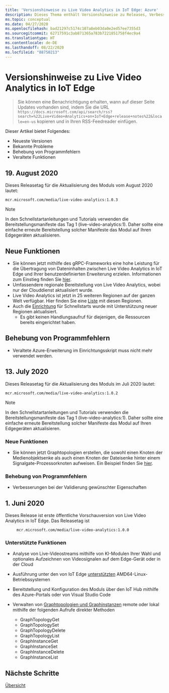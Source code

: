 ```yaml
---
title: 'Versionshinweise zu Live Video Analytics in IoT Edge: Azure'
description: Dieses Thema enthält Versionshinweise zu Releases, Verbesserungen, Fehlerbehebungen und bekannten Problemen von Video Analytics in IoT Edge.
ms.topic: conceptual
ms.date: 04/27/2020
ms.openlocfilehash: bad21297c5174c107a8eb03da0e2ed57ee7355d3
ms.sourcegitcommit: 62717591c3ab871365a783b7221851758f4ec9a4
ms.translationtype: HT
ms.contentlocale: de-DE
ms.lasthandoff: 08/22/2020
ms.locfileid: "88750213"
---
```

# <a name="live-video-analytics-on-iot-edge-release-notes"></a>Versionshinweise zu Live Video Analytics in IoT Edge

>Sie können eine Benachrichtigung erhalten, wann auf dieser Seite Updates vorhanden sind, indem Sie die URL `https://docs.microsoft.com/api/search/rss?search=%22Live+Video+Analytics+on+IoT+Edge+release+notes%22&locale=en-us` kopieren und in Ihren RSS-Feedreader einfügen.

Dieser Artikel bietet Folgendes:

* Neueste Versionen
* Bekannte Probleme
* Behebung von Programmfehlern
* Veraltete Funktionen

## <a name="august-19-2020"></a>19. August 2020

Dieses Releasetag für die Aktualisierung des Moduls vom August 2020 lautet:

```
mcr.microsoft.com/media/live-video-analytics:1.0.3
```

> [!NOTE]
> In den Schnellstartanleitungen und Tutorials verwenden die Bereitstellungsmanifeste das Tag 1 (live-video-analytics:1). Daher sollte eine einfache erneute Bereitstellung solcher Manifeste das Modul auf Ihren Edgegeräten aktualisieren.

## <a name="new-features"></a>Neue Funktionen 

* Sie können jetzt mithilfe des gRPC-Frameworks eine hohe Leistung für die Übertragung von Dateninhalten zwischen Live Video Analytics in IoT Edge und Ihrer benutzerdefinierten Erweiterung erzielen. Informationen zum Einstieg finden Sie [hier](analyze-live-video-use-your-grpc-model-quickstart.md).
* Umfassendere regionale Bereitstellung von Live Video Analytics, wobei nur der Clouddienst aktualisiert wurde.  
* Live Video Analytics ist jetzt in 25 weiteren Regionen auf der ganzen Welt verfügbar. Hier finden Sie eine [Liste](https://azure.microsoft.com/global-infrastructure/services/?products=media-services) mit diesen Regionen.  
* Auch die [Einrichtung](https://aka.ms/lva-edge/setup-resources-for-samples) für Schnellstarts wurde mit Unterstützung neuer Regionen aktualisiert.
    * Es gibt keinen Handlungsaufruf für diejenigen, die Ressourcen bereits eingerichtet haben.

## <a name="bug-fixes"></a>Behebung von Programmfehlern 

* Veraltete Azure-Erweiterung im Einrichtungsskript muss nicht mehr verwendet werden.

## <a name="july-13-2020"></a>13. July 2020

Dieses Releasetag für die Aktualisierung des Moduls im Juli 2020 lautet:

```
mcr.microsoft.com/media/live-video-analytics:1.0.2
```

> [!NOTE]
> In den Schnellstartanleitungen und Tutorials verwenden die Bereitstellungsmanifeste das Tag 1 (live-video-analytics:1). Daher sollte eine einfache erneute Bereitstellung solcher Manifeste das Modul auf Ihren Edgegeräten aktualisieren.

### <a name="new-features"></a>Neue Funktionen
* Sie können jetzt Graphtopologien erstellen, die sowohl einen Knoten der Medienobjektsenke als auch einen Knoten der Dateisenke hinter einem Signalgate-Prozessorknoten aufweisen. Ein Beispiel finden Sie [hier](https://github.com/Azure/live-video-analytics/tree/master/MediaGraph/topologies/evr-motion-assets-files).

### <a name="bug-fixes"></a>Behebung von Programmfehlern
* Verbesserungen bei der Validierung gewünschter Eigenschaften

## <a name="june-1-2020"></a>1\. Juni 2020

Dieses Release ist erste öffentliche Vorschauversion von Live Video Analytics in IoT Edge. Das Releasetag ist

```
     mcr.microsoft.com/media/live-video-analytics:1.0.0
```

### <a name="supported-functionalities"></a>Unterstützte Funktionen
* Analyse von Live-Videostreams mithilfe von KI-Modulen Ihrer Wahl und optionales Aufzeichnen von Videosignalen auf dem Edge-Gerät oder in der Cloud
* Ausführung unter den von IoT Edge [unterstützten](../../iot-edge/support.md) AMD64-Linux-Betriebssystemen
* Bereitstellung und Konfiguration des Moduls über den IoT Hub mithilfe des Azure-Portals oder von Visual Studio Code
* Verwalten von [Graphtopologien und Graphinstanzen](media-graph-concept.md#media-graph-topologies-and-instances) remote oder lokal mithilfe der folgenden Aufrufe direkter Methoden

    *   GraphTopologyGet
    *   GraphTopologySet
    *   GraphTopologyDelete
    *   GraphTopologyList
    *   GraphInstanceGet
    *   GraphInstanceSet
    *   GraphInstanceDelete
    *   GraphInstanceList


## <a name="next-steps"></a>Nächste Schritte

[Übersicht](overview.md)
